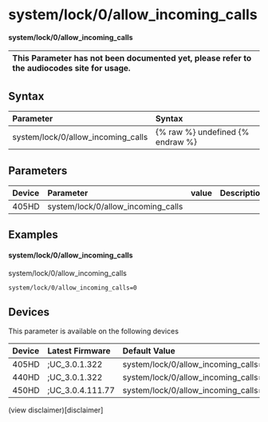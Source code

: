 ﻿---
description: system/lock/0/allow_incoming_calls
search:
    keywords: ['system','lock','0','allow_incoming_calls']
---

# system/lock/0/allow_incoming_calls

#### system/lock/0/allow_incoming_calls


| This Parameter has not been documented yet, please refer to the audiocodes site for usage.  |
| :--- |

## Syntax
| Parameter | Syntax |
| :--- | :--- |
|system/lock/0/allow_incoming_calls | {% raw %} undefined {% endraw %} |

## Parameters
|Device|Parameter|value|Description|
|:---|:---|:---|:---|
| 405HD | system/lock/0/allow_incoming_calls |  |  |

## Examples
#### system/lock/0/allow_incoming_calls

system/lock/0/allow_incoming_calls

```
system/lock/0/allow_incoming_calls=0
```

## Devices
This parameter is available on the following devices

| Device | Latest Firmware | Default Value |
|:---|:---|:---|
| 405HD | ;UC_3.0.1.322 | system/lock/0/allow_incoming_calls=0 
| 440HD | ;UC_3.0.1.322 | system/lock/0/allow_incoming_calls=0 
| 450HD | ;UC_3.0.4.111.77 | system/lock/0/allow_incoming_calls=0 

(view disclaimer)[disclaimer]
